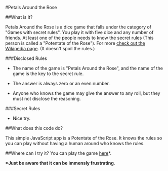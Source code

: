 #Petals Around the Rose

##What is it?

Petals Around the Rose is a dice game that falls under the category of "Games with secret rules". You play it with five dice and any number of friends. At least one of the people needs to know the secret rules (This person is called a "Potentate of the Rose"). For more [check out the Wikipedia page](http://en.wikipedia.org/wiki/Petals_Around_the_Rose). (It doesn't spoil the rules.)

###Disclosed Rules

* The name of the game is "Petals Around the Rose", and the name of the game is the key to the secret rule.

* The answer is always zero or an even number.

* Anyone who knows the game may give the answer to any roll, but they must not disclose the reasoning.

###Secret Rules

* Nice try.

##What does this code do?

This simple JavaScript app is a Potentate of the Rose. It knows the rules so you can play without having a human around who knows the rules.

##Where can I try it?
You can play the game [here](http://tbwiii.github.com/petals-around-the-rose/)*.

__*Just be aware that it can be immensly frustrating__.


